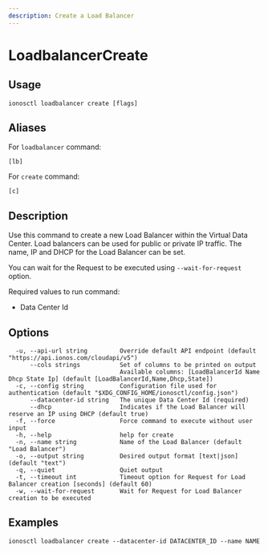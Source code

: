 ```yaml
---
description: Create a Load Balancer
---
```


# LoadbalancerCreate

## Usage

```text
ionosctl loadbalancer create [flags]
```

## Aliases

For `loadbalancer` command:

```text
[lb]
```

For `create` command:

```text
[c]
```

## Description

Use this command to create a new Load Balancer within the Virtual Data Center. Load balancers can be used for public or private IP traffic. The name, IP and DHCP for the Load Balancer can be set.

You can wait for the Request to be executed using `--wait-for-request` option.

Required values to run command:

* Data Center Id

## Options

```text
  -u, --api-url string         Override default API endpoint (default "https://api.ionos.com/cloudapi/v5")
      --cols strings           Set of columns to be printed on output 
                               Available columns: [LoadBalancerId Name Dhcp State Ip] (default [LoadBalancerId,Name,Dhcp,State])
  -c, --config string          Configuration file used for authentication (default "$XDG_CONFIG_HOME/ionosctl/config.json")
      --datacenter-id string   The unique Data Center Id (required)
      --dhcp                   Indicates if the Load Balancer will reserve an IP using DHCP (default true)
  -f, --force                  Force command to execute without user input
  -h, --help                   help for create
  -n, --name string            Name of the Load Balancer (default "Load Balancer")
  -o, --output string          Desired output format [text|json] (default "text")
  -q, --quiet                  Quiet output
  -t, --timeout int            Timeout option for Request for Load Balancer creation [seconds] (default 60)
  -w, --wait-for-request       Wait for Request for Load Balancer creation to be executed
```

## Examples

```text
ionosctl loadbalancer create --datacenter-id DATACENTER_ID --name NAME
```

